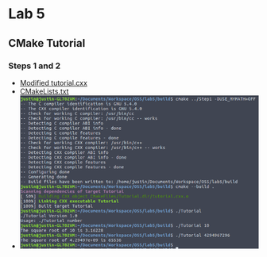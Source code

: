 # Lab 5

## CMake Tutorial

### Steps 1 and 2

- [Modified tutorial.cxx](https://github.com/justinchen673/oss-repo-template/blob/master/labs/lab-05/tutorial_Step1and2.cxx)
- [CMakeLists.txt](CMakeLists_Step1and2.txt)
- ![step1](step1.png)
